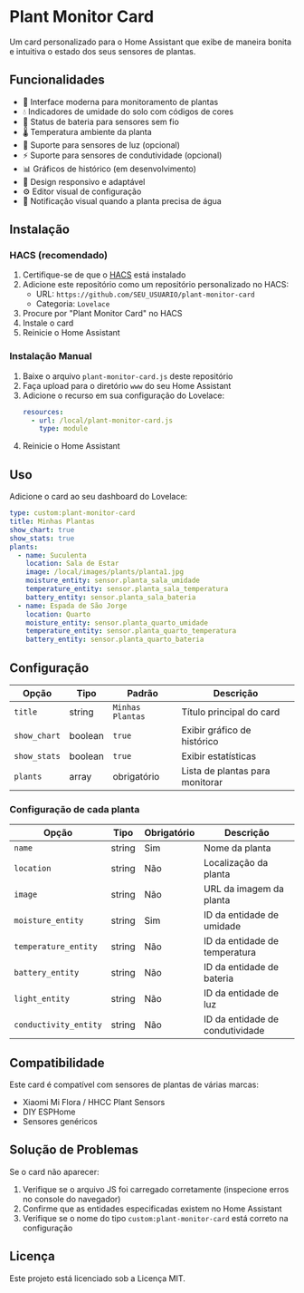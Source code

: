 # Plant Monitor Card

Um card personalizado para o Home Assistant que exibe de maneira bonita e intuitiva o estado dos seus sensores de plantas.

## Funcionalidades

- 🌱 Interface moderna para monitoramento de plantas
- 💧 Indicadores de umidade do solo com códigos de cores
- 🔋 Status de bateria para sensores sem fio
- 🌡️ Temperatura ambiente da planta
- 🔆 Suporte para sensores de luz (opcional)
- ⚡ Suporte para sensores de condutividade (opcional)
- 📊 Gráficos de histórico (em desenvolvimento)
- 📱 Design responsivo e adaptável
- ⚙️ Editor visual de configuração
- 🚰 Notificação visual quando a planta precisa de água

## Instalação

### HACS (recomendado)

1. Certifique-se de que o [HACS](https://hacs.xyz/) está instalado
2. Adicione este repositório como um repositório personalizado no HACS:
   - URL: `https://github.com/SEU_USUARIO/plant-monitor-card`
   - Categoria: `Lovelace`
3. Procure por "Plant Monitor Card" no HACS
4. Instale o card
5. Reinicie o Home Assistant

### Instalação Manual

1. Baixe o arquivo `plant-monitor-card.js` deste repositório
2. Faça upload para o diretório `www` do seu Home Assistant
3. Adicione o recurso em sua configuração do Lovelace:
   ```yaml
   resources:
     - url: /local/plant-monitor-card.js
       type: module
   ```
4. Reinicie o Home Assistant

## Uso

Adicione o card ao seu dashboard do Lovelace:

```yaml
type: custom:plant-monitor-card
title: Minhas Plantas
show_chart: true
show_stats: true
plants:
  - name: Suculenta
    location: Sala de Estar
    image: /local/images/plants/planta1.jpg
    moisture_entity: sensor.planta_sala_umidade
    temperature_entity: sensor.planta_sala_temperatura
    battery_entity: sensor.planta_sala_bateria
  - name: Espada de São Jorge
    location: Quarto
    moisture_entity: sensor.planta_quarto_umidade
    temperature_entity: sensor.planta_quarto_temperatura
    battery_entity: sensor.planta_quarto_bateria
```

## Configuração

| Opção | Tipo | Padrão | Descrição |
|-------|------|--------|-----------|
| `title` | string | `Minhas Plantas` | Título principal do card |
| `show_chart` | boolean | `true` | Exibir gráfico de histórico |
| `show_stats` | boolean | `true` | Exibir estatísticas |
| `plants` | array | obrigatório | Lista de plantas para monitorar |

### Configuração de cada planta

| Opção | Tipo | Obrigatório | Descrição |
|-------|------|------------|-----------|
| `name` | string | Sim | Nome da planta |
| `location` | string | Não | Localização da planta |
| `image` | string | Não | URL da imagem da planta |
| `moisture_entity` | string | Sim | ID da entidade de umidade |
| `temperature_entity` | string | Não | ID da entidade de temperatura |
| `battery_entity` | string | Não | ID da entidade de bateria |
| `light_entity` | string | Não | ID da entidade de luz |
| `conductivity_entity` | string | Não | ID da entidade de condutividade |

## Compatibilidade

Este card é compatível com sensores de plantas de várias marcas:
- Xiaomi Mi Flora / HHCC Plant Sensors
- DIY ESPHome
- Sensores genéricos

## Solução de Problemas

Se o card não aparecer:
1. Verifique se o arquivo JS foi carregado corretamente (inspecione erros no console do navegador)
2. Confirme que as entidades especificadas existem no Home Assistant
3. Verifique se o nome do tipo `custom:plant-monitor-card` está correto na configuração

## Licença

Este projeto está licenciado sob a Licença MIT.
